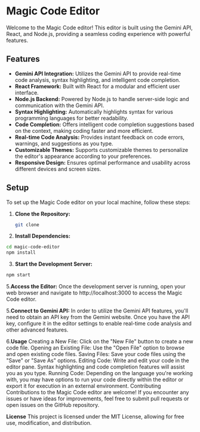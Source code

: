 # Magic Code Editor

Welcome to the Magic Code editor! This editor is built using the Gemini API, React, and Node.js, providing a seamless coding experience with powerful features.

## Features

- **Gemini API Integration:** Utilizes the Gemini API to provide real-time code analysis, syntax highlighting, and intelligent code completion.
- **React Framework:** Built with React for a modular and efficient user interface.
- **Node.js Backend:** Powered by Node.js to handle server-side logic and communication with the Gemini API.
- **Syntax Highlighting:** Automatically highlights syntax for various programming languages for better readability.
- **Code Completion:** Offers intelligent code completion suggestions based on the context, making coding faster and more efficient.
- **Real-time Code Analysis:** Provides instant feedback on code errors, warnings, and suggestions as you type.
- **Customizable Themes:** Supports customizable themes to personalize the editor's appearance according to your preferences.
- **Responsive Design:** Ensures optimal performance and usability across different devices and screen sizes.

## Setup

To set up the Magic Code editor on your local machine, follow these steps:

1. **Clone the Repository:**
   ```bash
   git clone
   ```

2. **Install Dependencies:**

```bash
cd magic-code-editor
npm install
```
3. **Start the Development Server:**
```bash
npm start
```
5.**Access the Editor:**
Once the development server is running, open your web browser and navigate to http://localhost:3000 to access the Magic Code editor.

5.**Connect to Gemini API:**
In order to utilize the Gemini API features, you'll need to obtain an API key from the Gemini website. Once you have the API key, configure it in the editor settings to enable real-time code analysis and other advanced features.

6.**Usage**
Creating a New File: Click on the "New File" button to create a new code file.
Opening an Existing File: Use the "Open File" option to browse and open existing code files.
Saving Files: Save your code files using the "Save" or "Save As" options.
Editing Code: Write and edit your code in the editor pane. Syntax highlighting and code completion features will assist you as you type.
Running Code: Depending on the language you're working with, you may have options to run your code directly within the editor or export it for execution in an external environment.
Contributing
Contributions to the Magic Code editor are welcome! If you encounter any issues or have ideas for improvements, feel free to submit pull requests or open issues on the GitHub repository.

**License**
This project is licensed under the MIT License, allowing for free use, modification, and distribution.
